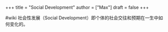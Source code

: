 +++
title = "Social Development"
author = ["Max"]
draft = false
+++

\#wiki
社会性发展（Social Development）即个体的社会交往和预期在一生中如何变化的。

